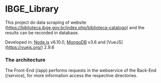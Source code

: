 # IBGE_Library

This project do data scraping of website (https://biblioteca.ibge.gov.br/index.php/biblioteca-catalogo) and the results can be recorded in database.

Developed in:
[Node.js](https://nodejs.org/) v6.10.0, 
[MongoDB](https://www.mongodb.com/) v3.6 and
[VueJS] (https://vuejs.org/) 2.9.6

### The architecture
The Front-End (/app) performs requests in the webservice of the Back-End (/service), for more information access the respective directories.
